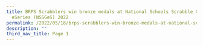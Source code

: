```yaml
---
title: BRPS Scrabblers win bronze medals at National Schools Scrabble Game
  eSeries (NSSGeS) 2022
permalink: /2022/05/18/brps-scrabblers-win-bronze-medals-at-national-schools-scrabble-game-eseries-nssges-2022/
description: ""
third_nav_title: Page 1
---
```

